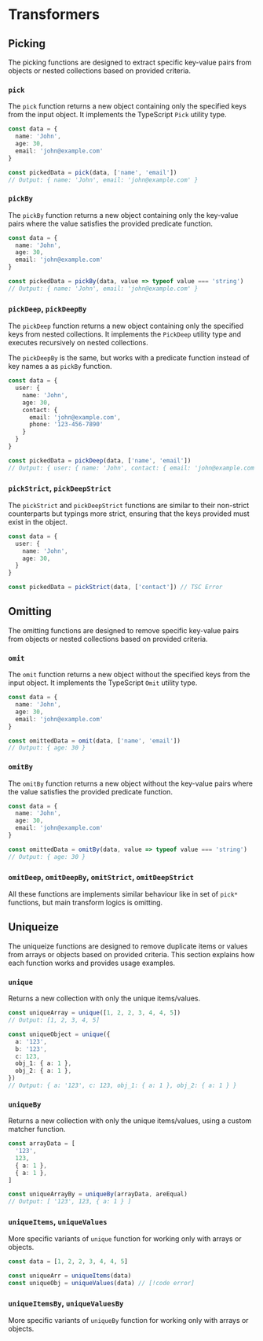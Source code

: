 # Transformers
## Picking
The picking functions are designed to extract specific key-value pairs from objects or nested collections based on provided criteria.

### `pick`
The `pick` function returns a new object containing only the specified keys from the input object.
It implements the TypeScript `Pick` utility type.

```ts
const data = {
  name: 'John',
  age: 30,
  email: 'john@example.com'
}

const pickedData = pick(data, ['name', 'email'])
// Output: { name: 'John', email: 'john@example.com' }
```

### `pickBy`
The `pickBy` function returns a new object containing only the key-value pairs where the value satisfies the provided predicate function.

```ts
const data = {
  name: 'John',
  age: 30,
  email: 'john@example.com'
}

const pickedData = pickBy(data, value => typeof value === 'string')
// Output: { name: 'John', email: 'john@example.com' }
```

### `pickDeep`, `pickDeepBy`
The `pickDeep` function returns a new object containing only the specified keys from nested collections.
It implements the `PickDeep` utility type and executes recursively on nested collections.

The `pickDeepBy` is the same, but works with a predicate function instead of key names a as `pickBy` function.

```ts
const data = {
  user: {
    name: 'John',
    age: 30,
    contact: {
      email: 'john@example.com',
      phone: '123-456-7890'
    }
  }
}

const pickedData = pickDeep(data, ['name', 'email'])
// Output: { user: { name: 'John', contact: { email: 'john@example.com' } } }
```

### `pickStrict`, `pickDeepStrict`
The `pickStrict` and `pickDeepStrict` functions are similar to their non-strict counterparts but typings more strict, ensuring that the keys provided must exist in the object.

```ts
const data = {
  user: {
    name: 'John',
    age: 30,
  }
}

const pickedData = pickStrict(data, ['contact']) // TSC Error
```

## Omitting
The omitting functions are designed to remove specific key-value pairs from objects or nested collections based on provided criteria.

### `omit`
The `omit` function returns a new object without the specified keys from the input object. It implements the TypeScript `Omit` utility type.

```ts
const data = {
  name: 'John',
  age: 30,
  email: 'john@example.com'
}

const omittedData = omit(data, ['name', 'email'])
// Output: { age: 30 }
```

### `omitBy`
The `omitBy` function returns a new object without the key-value pairs where the value satisfies the provided predicate function.

```ts
const data = {
  name: 'John',
  age: 30,
  email: 'john@example.com'
}

const omittedData = omitBy(data, value => typeof value === 'string')
// Output: { age: 30 }
```

### `omitDeep`, `omitDeepBy`, `omitStrict`, `omitDeepStrict`
All these functions are implements similar behaviour like in set of `pick*` functions, but main transform logics is omitting.

## Uniqueize
The uniqueize functions are designed to remove duplicate items or values from arrays or objects based on provided criteria. This section explains how each function works and provides usage examples.

### `unique`
Returns a new collection with only the unique items/values.

```ts
const uniqueArray = unique([1, 2, 2, 3, 4, 4, 5])
// Output: [1, 2, 3, 4, 5]

const uniqueObject = unique({
  a: '123',
  b: '123',
  c: 123,
  obj_1: { a: 1 },
  obj_2: { a: 1 },
})
// Output: { a: '123', c: 123, obj_1: { a: 1 }, obj_2: { a: 1 } }
```

### `uniqueBy`
Returns a new collection with only the unique items/values, using a custom matcher function.

```ts
const arrayData = [
  '123',
  123,
  { a: 1 },
  { a: 1 },
]

const uniqueArrayBy = uniqueBy(arrayData, areEqual)
// Output: [ '123', 123, { a: 1 } ]
```

### `uniqueItems`, `uniqueValues`
More specific variants of `unique` function for working only with arrays or objects.

```ts
const data = [1, 2, 2, 3, 4, 4, 5]

const uniqueArr = uniqueItems(data)
const uniqueObj = uniqueValues(data) // [!code error]
```

### `uniqueItemsBy`, `uniqueValuesBy`
More specific variants of `uniqueBy` function for working only with arrays or objects.
